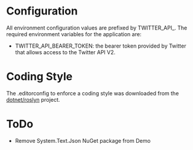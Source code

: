 # Configuration

All environment configuration values are prefixed by TWITTER_API_. The required
environment variables for the application are: 
* TWITTER_API_BEARER_TOKEN: the bearer token provided by Twitter that allows access to the Twitter API V2.

# Coding Style

The .editorconfig to enforce a coding style was downloaded from the 
[dotnet/roslyn](https://github.com/dotnet/roslyn/blob/main/.editorconfig) project.

# ToDo

* Remove System.Text.Json NuGet package from Demo
